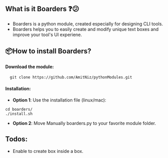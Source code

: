 ## What is it Boarders :question::confused:
* Boarders is a python module, created especially for designing CLI tools.
* Boarders helps you to easily create and modify unique text boxes and improve your tool's UI experiene.


##  :package:How to install Boarders?
#### Download the module:
```
  git clone https://github.com/AmitNiz/pythonModules.git
```
#### Installation:
- __Option 1__: Use the installation file (linux/mac):
```
cd boarders/
./install.sh
```
- __Option 2__: Move Manually boarders.py to your favorite module folder.


## Todos:
- Enable to create box inside a box.

